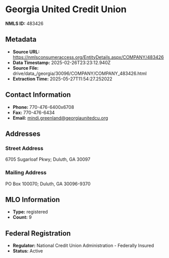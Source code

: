 # Georgia United Credit Union

**NMLS ID:** 483426

## Metadata
- **Source URL:** https://nmlsconsumeraccess.org/EntityDetails.aspx/COMPANY/483426
- **Data Timestamp:** 2025-02-26T23:23:12.940Z
- **Source File:** drive/data_/georgia/30096/COMPANY/COMPANY_483426.html
- **Extraction Time:** 2025-05-27T11:54:27.252022

## Contact Information
- **Phone:** 770-476-6400x6708
- **Fax:** 770-476-6434
- **Email:** mindi.greenland@georgiaunitedcu.org

## Addresses
### Street Address
6705 Sugarloaf Pkwy; Duluth, GA 30097

### Mailing Address
PO Box 100070; Duluth, GA 30096-9370

## MLO Information
- **Type:** registered
- **Count:** 9

## Federal Registration
- **Regulator:** National Credit Union Administration - Federally Insured
- **Status:** Active
